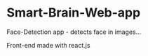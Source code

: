 # Smart-Brain-Web-app
Face-Detection app - detects face in images...


Front-end made with react.js

